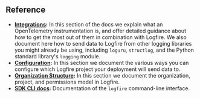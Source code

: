 ## Reference

* **[Integrations](integrations/index.md):**
In this section of the docs we explain what an OpenTelemetry instrumentation is, and offer detailed guidance about how
to get the most out of them in combination with Logfire. We also document here how to send data to Logfire from other
logging libraries you might already be using, including `loguru`, `structlog`, and the Python standard library's
`logging` module.
* **[Configuration](configuration.md):**
In this section we document the various ways you can configure which Logfire project your deployment will send data to.
* **[Organization Structure](organization_structure.md):**
In this section we document the organization, project, and permissions model in Logfire.
* **[SDK CLI docs](cli.md):**
Documentation of the `logfire` command-line interface.
